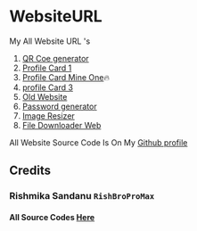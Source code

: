 # WebsiteURL
My All Website URL 's 

1. [QR Coe generator](https://qrcodegenerator1-zeta.vercel.app/) <br>
2. [Profile Card 1](https://imrishmika1.vercel.app/) <br>
3. [Profile Card Mine One](https://imrishmika.vercel.app/)🔥 <br>
4. [profile Card 3](https://imrishmika2.vercel.app/) <br>
5. [Old Website](https://rishmikasandanuofficial.on.drv.tw/ImRishmika/Main.html) <br>
6. [Password generator](https://password-generator-ten-liard.vercel.app/) <br>
7. [Image Resizer](https://image-resize-website.vercel.app/) <br>
8. [ File Downloader Web](https://file-downloader-web.vercel.app/)

All Website Source Code Is On My [Github profile](https://github.com/RishbroProMax)

## Credits

### Rishmika Sandanu `RishBroProMax`

#### All Source Codes [Here](https://drive.google.com/drive/folders/1epS6pYvuH2uuQlgI2ZGlG7TiyPBBnQT4?usp=share_link)

